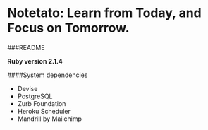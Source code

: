 Notetato: Learn from Today, and Focus on Tomorrow.
=====================================

###README

**Ruby version 2.1.4**

####System dependencies
  - Devise
  - PostgreSQL
  - Zurb Foundation
  - Heroku Scheduler
  - Mandrill by Mailchimp

